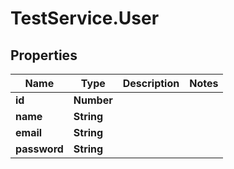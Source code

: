 # TestService.User

## Properties

Name | Type | Description | Notes
------------ | ------------- | ------------- | -------------
**id** | **Number** |  | 
**name** | **String** |  | 
**email** | **String** |  | 
**password** | **String** |  | 


